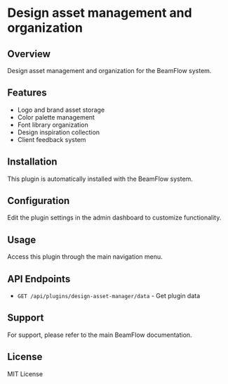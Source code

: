 # Design asset management and organization

## Overview

Design asset management and organization for the BeamFlow system.

## Features

- Logo and brand asset storage
- Color palette management
- Font library organization
- Design inspiration collection
- Client feedback system

## Installation

This plugin is automatically installed with the BeamFlow system.

## Configuration

Edit the plugin settings in the admin dashboard to customize functionality.

## Usage

Access this plugin through the main navigation menu.

## API Endpoints

- `GET /api/plugins/design-asset-manager/data` - Get plugin data

## Support

For support, please refer to the main BeamFlow documentation.

## License

MIT License

